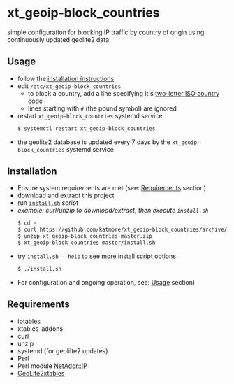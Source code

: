 # xt_geoip-block_countries
simple configuration for blocking IP traffic by country of origin using continuously updated geolite2 data

## Usage
 * follow the [installation instructions](#Installation)
 * edit `/etc/xt_geoip-block_countries`
   * to block a country, add a line specifying it's [two-letter ISO country code](https://en.wikipedia.org/wiki/List_of_ISO_3166_country_codes)
   * lines starting with `#` (the pound symbol) are ignored
 * restart `xt_geoip-block_countries` systemd service
   ```sh
   $ systemctl restart xt_geoip-block_countries
   ```
 * the geolite2 database is updated every 7 days by the `xt_geoip-block_countries` systemd service
 
## Installation
 * Ensure system requirements are met (see: [Requirements](#Requirements) section)
 * download and extract this project
 * run [`install.sh`](https://github.com/katmore/xt_geoip-block_countries/blob/master/install.sh) script
 * *example: curl/unzip to download/extract, then execute `install.sh`*
    ```sh
    $ cd ~
    $ curl https://github.com/katmore/xt_geoip-block_countries/archive/master.zip -OJL
    $ unzip xt_geoip-block_countries-master.zip
    $ xt_geoip-block_countries-master/install.sh
    ```
 * try `install.sh --help` to see more install script options
   ```sh
   $ ./install.sh
   ```
 * For configuration and ongoing operation, see: [Usage](#Usage) section) 
  
## Requirements
 * iptables
 * xtables-addons
 * curl
 * unzip
 * systemd (for geolilte2 updates)
 * Perl
 * Perl module [NetAddr::IP](https://metacpan.org/pod/NetAddr::IP)
 * [GeoLite2xtables](https://github.com/mschmitt/GeoLite2xtables)
